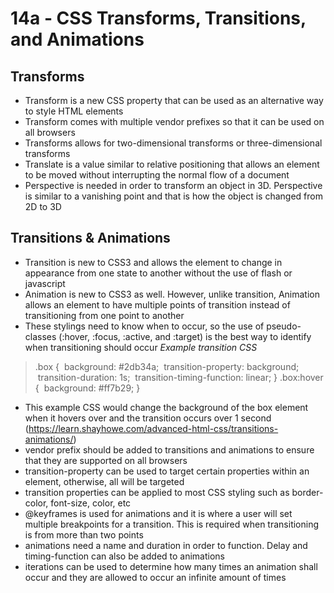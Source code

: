 # 14a - CSS Transforms, Transitions, and Animations

## Transforms
- Transform is a new CSS property that can be used as an alternative way to style HTML elements
- Transform comes with multiple vendor prefixes so that it can be used on all browsers
- Transforms allows for two-dimensional transforms or three-dimensional transforms
- Translate is a value similar to relative positioning that allows an element to be moved without interrupting the normal flow of a document
- Perspective is needed in order to transform an object in 3D. Perspective is similar to a vanishing point and that is how the object is changed from 2D to 3D

## Transitions & Animations
- Transition is new to CSS3 and allows the element to change in appearance from one state to another without the use of flash or javascript
- Animation is new to CSS3 as well. However, unlike transition, Animation allows an element to have multiple points of transition instead of transitioning from one point to another
- These stylings need to know when to occur, so the use of pseudo-classes (:hover, :focus, :active, and :target) is the best way to identify when transitioning should occur
*Example transition CSS*
>.box {
>  background: #2db34a;
>  transition-property: background;
>  transition-duration: 1s;
>  transition-timing-function: linear;
> }
> .box:hover {
>  background: #ff7b29;
> }
- This example CSS would change the background of the box element when it hovers over and the transition occurs over 1 second (https://learn.shayhowe.com/advanced-html-css/transitions-animations/)
- vendor prefix should be added to transitions and animations to ensure that they are supported on all browsers
- transition-property can be used to target certain properties within an element, otherwise, all will be targeted
- transition properties can be applied to most CSS styling such as border-color, font-size, color, etc
- @keyframes is used for animations and it is where a user will set multiple breakpoints for a transition. This is required when transitioning is from more than two points
- animations need a name and duration in order to function. Delay and timing-function can also be added to animations
- iterations can be used to determine how many times an animation shall occur and they are allowed to occur an infinite amount of times
